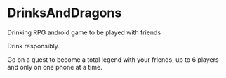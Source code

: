 # DrinksAndDragons
Drinking RPG android game to be played with friends

Drink responsibly.

Go on a quest to become a total legend with your friends, up to 6 players and only on one phone at a time.
